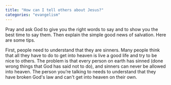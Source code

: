 ```yaml
---
title: "How can I tell others about Jesus?"
categories: "evangelism"
---
```


Pray and ask God to give you the right words to say and to show you the best time to say them. Then explain the simple good news of salvation. Here are some tips.

First, people need to understand that they are sinners. Many people think that all they have to do to get into heaven is live a good life and try to be nice to others. The problem is that every person on earth has sinned (done wrong things that God has said not to do), and sinners can never be allowed into heaven. The person you’re talking to needs to understand that they have broken God's law and can't get into heaven on their own.